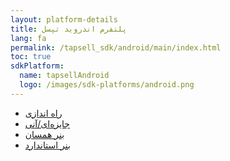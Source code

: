 ```yaml
---
layout: platform-details
title: پلتفرم اندروید تپسل 
lang: fa
permalink: /tapsell_sdk/android/main/index.html
toc: true
sdkPlatform:
  name: tapsellAndroid
  logo: /images/sdk-platforms/android.png
---
```


- [راه اندازی]({{site.baseurl}}/tapsell_sdk/android/initialize)
- [جایزه‌ای/آنی]({{site.baseurl}}/tapsell_sdk/android/rewarded_interstitial)
- [بنر همسان]({{site.baseurl}}/tapsell_sdk/android/native)
- [بنر استاندارد]({{site.baseurl}}/tapsell_sdk/android/standard)